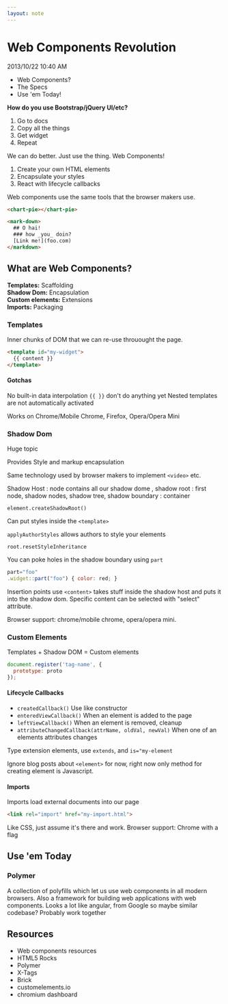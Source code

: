 ```yaml
---
layout: note
---
```


Web Components Revolution
======================

2013/10/22 10:40 AM

* Web Components?
* The Specs
* Use 'em Today!

**How do you use Bootstrap/jQuery UI/etc?**

1. Go to docs
2. Copy all the things
3. Get widget
4. Repeat

We can do better. Just use the thing. Web Components!

1. Create your own HTML elements
2. Encapsulate your styles
3. React with lifecycle callbacks

Web components use the same tools that the browser makers use.

``` html
<chart-pie></chart-pie>

<mark-down>
  ## O hai!
  ### how _you_ doin?
  [Link me!](foo.com)
</markdown>
```
    
What are Web Components?
---------------------------------

**Templates:** Scaffolding  
**Shadow Dom:** Encapsulation  
**Custom elements:** Extensions  
**Imports:** Packaging  

### Templates
Inner chunks of DOM that we can re-use throuought the page.

``` html
<template id="my-widget">
  {{ content }}
</template>
```

#### Gotchas
No built-in data interpolation `{{ }}` don't do anything yet
Nested templates are not automatically activated

Works on Chrome/Mobile Chrome, Firefox, Opera/Opera Mini

### Shadow Dom
Huge topic

Provides Style and markup encapsulation

Same technology used by browser makers to implement `<video>` etc.

Shadow Host : node contains all our shadow dome , shadow root : first node, shadow nodes, shadow tree, shadow boundary : container

    element.createShadowRoot()
    
Can put styles inside the `<template>`

`applyAuthorStyles` allows authors to style your elements

`root.resetStyleInheritance`

You can poke holes in the shadow boundary using `part`

``` javascript
part="foo"
.widget::part("foo") { color: red; }
```

Insertion points use `<content>` takes stuff inside the shadow host and puts it into the shadow dom. Specific content can be selected with "select" attribute.

Browser support: chrome/mobile chrome, opera/opera mini.

### Custom Elements
Templates + Shadow DOM = Custom elements

``` javascript
document.register('tag-name', {
  prototype: proto
});
```
    
#### Lifecycle Callbacks
* `createdCallback()` Use like constructor
* `enteredViewCallback()` When an element is added to the page
* `leftViewCallback()` When an element is removed, cleanup
* `attributeChangedCallback(attrName, oldVal, newVal)` When one of an elements attributes changes

Type extension elements, use `extends`, and `is="my-element`

Ignore blog posts about `<element>` for now, right now only method for creating element is Javascript.

#### Imports
Imports load external documents into our page

``` html
<link rel="import" href="my-import.html">
```

Like CSS, just assume it's there and work.
Browser support: Chrome with a flag

Use 'em Today
-----------------

### Polymer
A collection of polyfills which let us use web components in all modern browsers.
Also a framework for building web applications with web components.
Looks a lot like angular, from Google so maybe similar codebase? Probably work together

Resources
------------

* Web components resources
* HTML5 Rocks
* Polymer
* X-Tags
* Brick
* customelements.io
* chromium dashboard
